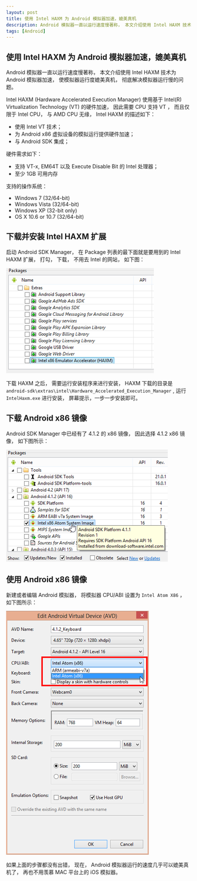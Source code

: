 ```yaml
---
layout: post
title: 使用 Intel HAXM 为 Android 模拟器加速，媲美真机
description: Android 模拟器一直以运行速度慢著称， 本文介绍使用 Intel HAXM 技术为 Android 模拟器加速， 使模拟器运行度媲美真机， 彻底解决模拟器运行慢的问题。
tags: [Android]
---
```


## 使用 Intel HAXM 为 Android 模拟器加速，媲美真机

Android 模拟器一直以运行速度慢著称， 本文介绍使用 Intel HAXM 技术为 Android 模拟器加速， 使模拟器运行度媲美真机， 彻底解决模拟器运行慢的问题。

Intel HAXM (Hardware Accelerated Execution Manager) 使用基于 Intel(R) Virtualization Technology (VT) 的硬件加速， 因此需要 CPU 支持 VT ， 而且仅限于 Intel CPU， 与 AMD CPU 无缘， Intel HAXM 的描述如下：

-    使用 Intel VT 技术；
-    为 Android x86 虚拟设备的模拟运行提供硬件加速；
-    与 Android SDK 集成；

硬件需求如下：

-    支持 VT-x, EM64T 以及 Execute Disable Bit 的 Intel 处理器；
-    至少 1GB 可用内存

支持的操作系统：

-    Windows 7 (32/64-bit)
-    Windows Vista (32/64-bit)
-    Windows XP (32-bit only)
-    OS X 10.6 or 10.7 (32/64-bit)

## 下载并安装 Intel HAXM 扩展

启动 Android SDK Manager， 在 Package 列表的最下面就是要用到的 Intel HAXM 扩展， 打勾， 下载， 不用去 Intel 的网站， 如下图：

![下载并安装 Intel HAXM 扩展][image1]

下载 HAXM 之后， 需要运行安装程序来进行安装， HAXM 下载的目录是 `android-sdk\extras\intel\Hardware_Accelerated_Execution_Manager` , 运行 `IntelHaxm.exe` 进行安装， 屏幕提示，一步一步安装即可。

## 下载 Android x86 镜像

Android SDK Manager 中已经有了 4.1.2 的 x86 镜像， 因此选择 4.1.2 x86 镜像， 如下图所示：

![下载 Android x86 镜像][image2]

## 使用 Android x86 镜像

新建或者编辑 Android 模拟器， 将模拟器 CPU/ABI 设置为 `Intel Atom X86` ， 如下图所示：

![配置 Android 模拟器使用 x86 系统镜像][image3]

如果上面的步骤都没有出错， 现在， Android 模拟器运行的速度几乎可以媲美真机了， 再也不用羡慕 MAC 平台上的 iOS 模拟器。

[image1]: /assets/post-images/select-install-intel-x86-haxm-in-sdk-manager.png
[image2]: /assets/post-images/select-download-android-x86-sys-image.png
[image3]: /assets/post-images/config-android-emulator-to-use-x86-system-image.png

